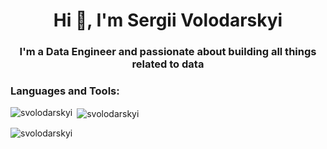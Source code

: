 <h1 align="center">Hi 👋, I'm Sergii Volodarskyi</h1>
<h3 align="center">I'm a Data Engineer and passionate about building all things related to data</h3>



<h3 align="left">Languages and Tools:</h3>
</a> </p>

<p><img align="left" src="https://github-readme-stats.vercel.app/api/top-langs?username=svolodarskyi&show_icons=true&locale=en&layout=compact" alt="svolodarskyi" /></p>

<p>&nbsp;<img align="center" src="https://github-readme-stats.vercel.app/api?username=svolodarskyi&show_icons=true&locale=en" alt="svolodarskyi" /></p>

<p><img align="center" src="https://github-readme-streak-stats.herokuapp.com/?user=svolodarskyi&" alt="svolodarskyi" /></p>
